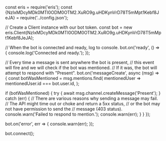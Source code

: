 const eris = require('eris');
const {NzIxMDcyMDk0MTI0ODM0OTM2.XuRO9g.uHDKynVrD78T5mMpt1Kebf8JeJA} = require('../config.json');

// Create a Client instance with our bot token.
const bot = new eris.Client(NzIxMDcyMDk0MTI0ODM0OTM2.XuRO9g.uHDKynVrD78T5mMpt1Kebf8JeJA);

// When the bot is connected and ready, log to console.
bot.on('ready', () => {
  console.log('Connected and ready.');
});

// Every time a message is sent anywhere the bot is present,
// this event will fire and we will check if the bot was mentioned.
// If it was, the bot will attempt to respond with "Present".
bot.on('messageCreate', async (msg) => {
  const botWasMentioned = msg.mentions.find(
    mentionedUser => mentionedUser.id === bot.user.id,
  );

  if (botWasMentioned) {
    try {
      await msg.channel.createMessage('Present');
    } catch (err) {
      // There are various reasons why sending a message may fail.
      // The API might time out or choke and return a 5xx status,
      // or the bot may not have permission to send the
      // message (403 status).
      console.warn('Failed to respond to mention.');
      console.warn(err);
    }
  }
});

bot.on('error', err => {
  console.warn(err);
});

bot.connect();
